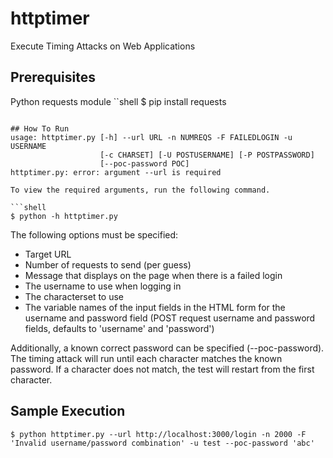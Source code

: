 # httptimer
Execute Timing Attacks on Web Applications

## Prerequisites 
Python requests module
``shell
$ pip install requests
```

## How To Run
usage: httptimer.py [-h] --url URL -n NUMREQS -F FAILEDLOGIN -u USERNAME
                    [-c CHARSET] [-U POSTUSERNAME] [-P POSTPASSWORD]
                    [--poc-password POC]
httptimer.py: error: argument --url is required

To view the required arguments, run the following command.

```shell
$ python -h httptimer.py
```

The following options must be specified:
* Target URL
* Number of requests to send (per guess)
* Message that displays on the page when there is a failed login
* The username to use when logging in
* The characterset to use
* The variable names of the input fields in the HTML form for the username and password field (POST request username and password fields, defaults to 'username' and 'password')

Additionally, a known correct password can be specified (--poc-password). The timing attack will run until each character matches the known password. If a character does not match, the test will restart from the first character.

## Sample Execution
```shell
$ python httptimer.py --url http://localhost:3000/login -n 2000 -F 'Invalid username/password combination' -u test --poc-password 'abc'
```
